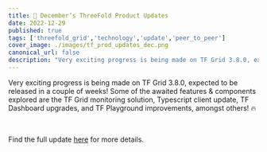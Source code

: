 ```yaml
---
title: 📣 December’s ThreeFold Product Updates
date: 2022-12-29
published: true
tags: ['threefold_grid','technology','update','peer_to_peer']
cover_image: ./images/tf_prod_updates_dec.png
canonical_url: false
description: "Very exciting progress is being made on TF Grid 3.8.0, expected to be released in a couple of weeks!"
---
```


Very exciting progress is being made on TF Grid 3.8.0, expected to be released in a couple of weeks! Some of the awaited features & components explored are the TF Grid monitoring solution, Typescript client update, TF Dashboard upgrades, and TF Playground improvements, amongst others! 🔥  

<br/>

Find the full update [here](https://forum.threefold.io/t/tf-product-updates-december-2022-tfgrid-v3-8-0-updates/3654) for more details.